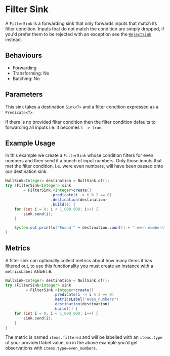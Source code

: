 # Filter Sink

A `FilterSink` is a forwarding sink that only forwards inputs that match its filter condition. Inputs that do not match
the condition are simply dropped, if you'd prefer them to be rejected with an exception see the
[`RejectSink`](reject.md) instead.

## Behaviours

- Forwarding
- Transforming: No
- Batching: No

## Parameters

This sink takes a destination `Sink<T>` and a filter condition expressed as a `Predicate<T>`.

If there is no provided filter condition then the filter condition defaults to forwarding all inputs i.e. it becomes
`t -> true`.

## Example Usage

In this example we create a `FilterSink` whose condition filters for even numbers and then send it a bunch of input
numbers.  Only those inputs that met the filter condition, i.e. were even numbers, will have been passed onto our
destination sink.

```java
NullSink<Integer> destination = NullSink.of();
try (FilterSink<Integer> sink 
        = FilterSink.<Integer>create()
                    .predicate(i -> i % 2 == 0)
                    .destination(destination)
                    .build()) {
    for (int i = 0; i < 1_000_000; i++) {
        sink.send(i);
    }

    System.out.println("Found " + destination.count() + " even numbers");
}
```

## Metrics

A filter sink can optionally collect metrics about how many items it has filtered out, to use this functionality you
must create an instance with a `metricsLabel` value i.e.

```java
NullSink<Integer> destination = NullSink.of();
try (FilterSink<Integer> sink
         = FilterSink.<Integer>create()
                     .predicate(i -> i % 2 == 0)
                     .metricsLabel("even_numbers")
                     .destination(destination)
                     .build()) {
    for (int i = 0; i < 1_000_000; i++) {
        sink.send(i);
    }
}
```

The metric is named `items.filtered` and will be labelled with an `items.type` of your provided label value, so in the
above example you'd get observations with `items.type=even_numbers`.